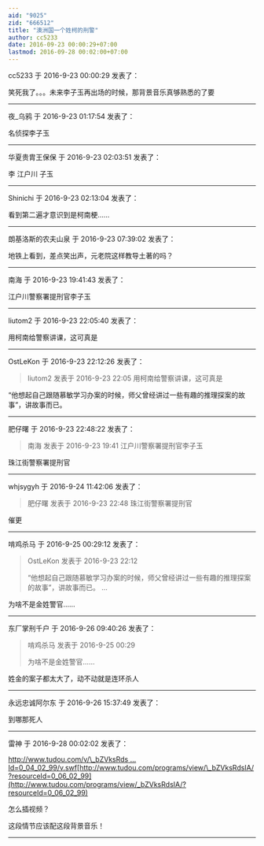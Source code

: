 ```yaml
---
aid: "9025"
zid: "666512"
title: "澳洲国一个姓柯的刑警"
author: cc5233
date: 2016-09-23 00:00:29+07:00
lastmod: 2016-09-28 00:02:00+07:00
---
```


cc5233 于 2016-9-23 00:00:29 发表了：

笑死我了。。。未来李子玉再出场的时候，那背景音乐真够熟悉的了要

---

夜\_乌鸦 于 2016-9-23 01:17:54 发表了：

名侦探李子玉

---

华夏贵胄王保保 于 2016-9-23 02:03:51 发表了：

李 江户川 子玉

---

Shinichi 于 2016-9-23 02:13:04 发表了：

看到第二遍才意识到是柯南梗……

---

朗基洛斯的农夫山泉 于 2016-9-23 07:39:02 发表了：

地铁上看到，差点笑出声，元老院这样教导土著的吗？

---

南海 于 2016-9-23 19:41:43 发表了：

江户川警察署提刑官李子玉

---

liutom2 于 2016-9-23 22:05:40 发表了：

用柯南给警察讲课，这可真是

---

OstLeKon 于 2016-9-23 22:12:26 发表了：

> liutom2 发表于 2016-9-23 22:05 用柯南给警察讲课，这可真是

“他想起自己跟随慕敏学习办案的时候，师父曾经讲过一些有趣的推理探案的故事”，讲故事而已。

---

肥仔曙 于 2016-9-23 22:48:22 发表了：

> 南海 发表于 2016-9-23 19:41 江户川警察署提刑官李子玉

珠江街警察署提刑官

---

whjsygyh 于 2016-9-24 11:42:06 发表了：

> 肥仔曙 发表于 2016-9-23 22:48 珠江街警察署提刑官

催更

---

啃鸡杀马 于 2016-9-25 00:29:12 发表了：

> OstLeKon 发表于 2016-9-23 22:12
>
> “他想起自己跟随慕敏学习办案的时候，师父曾经讲过一些有趣的推理探案的故事”，讲故事而已。 ...

为啥不是金姓警官……

---

东厂掌刑千户 于 2016-9-26 09:40:26 发表了：

> 啃鸡杀马 发表于 2016-9-25 00:29
>
> 为啥不是金姓警官……

姓金的案子都太大了，动不动就是连环杀人

---

永远忠诚阿尔东 于 2016-9-26 15:37:49 发表了：

到哪那死人

---

雷神 于 2016-9-28 00:02:02 发表了：

[http://www.tudou.com/v/\_bZVksRds ... Id=0_04_02_99/v.swf](http://www.tudou.com/v/_bZVksRdsIA/&resourceId=0_04_02_99/v.swf)[http://www.tudou.com/programs/view/\_bZVksRdsIA/?resourceId=0_06_02_99](http://www.tudou.com/programs/view/_bZVksRdsIA/?resourceId=0_06_02_99)

怎么插视频？

这段情节应该配这段背景音乐！

---

